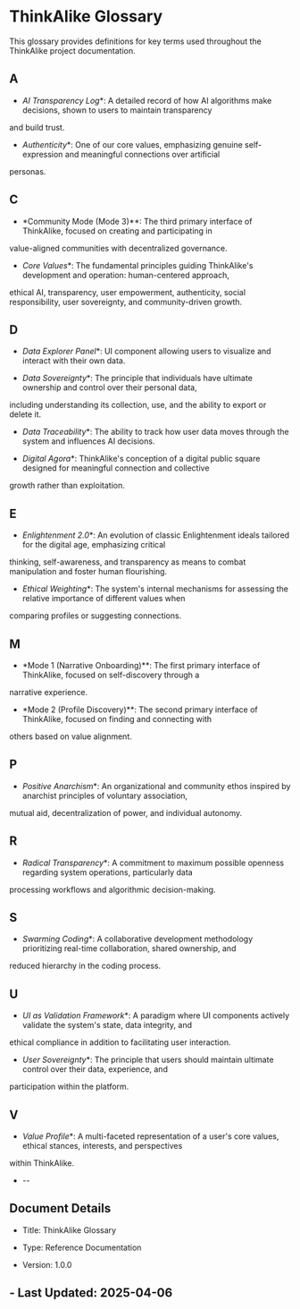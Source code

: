 # ThinkAlike Glossary

This glossary provides definitions for key terms used throughout the ThinkAlike project documentation.

## A

* *AI Transparency Log**: A detailed record of how AI algorithms make decisions, shown to users to maintain transparency

and build trust.

* *Authenticity**: One of our core values, emphasizing genuine self-expression and meaningful connections over artificial

personas.

## C

* *Community Mode (Mode 3)**: The third primary interface of ThinkAlike, focused on creating and participating in

value-aligned communities with decentralized governance.

* *Core Values**: The fundamental principles guiding ThinkAlike's development and operation: human-centered approach,

ethical AI, transparency, user empowerment, authenticity, social responsibility, user sovereignty, and community-driven
growth.

## D

* *Data Explorer Panel**: UI component allowing users to visualize and interact with their own data.

* *Data Sovereignty**: The principle that individuals have ultimate ownership and control over their personal data,

including understanding its collection, use, and the ability to export or delete it.

* *Data Traceability**: The ability to track how user data moves through the system and influences AI decisions.

* *Digital Agora**: ThinkAlike's conception of a digital public square designed for meaningful connection and collective

growth rather than exploitation.

## E

* *Enlightenment 2.0**: An evolution of classic Enlightenment ideals tailored for the digital age, emphasizing critical

thinking, self-awareness, and transparency as means to combat manipulation and foster human flourishing.

* *Ethical Weighting**: The system's internal mechanisms for assessing the relative importance of different values when

comparing profiles or suggesting connections.

## M

* *Mode 1 (Narrative Onboarding)**: The first primary interface of ThinkAlike, focused on self-discovery through a

narrative experience.

* *Mode 2 (Profile Discovery)**: The second primary interface of ThinkAlike, focused on finding and connecting with

others based on value alignment.

## P

* *Positive Anarchism**: An organizational and community ethos inspired by anarchist principles of voluntary association,

mutual aid, decentralization of power, and individual autonomy.

## R

* *Radical Transparency**: A commitment to maximum possible openness regarding system operations, particularly data

processing workflows and algorithmic decision-making.

## S

* *Swarming Coding**: A collaborative development methodology prioritizing real-time collaboration, shared ownership, and

reduced hierarchy in the coding process.

## U

* *UI as Validation Framework**: A paradigm where UI components actively validate the system's state, data integrity, and

ethical compliance in addition to facilitating user interaction.

* *User Sovereignty**: The principle that users should maintain ultimate control over their data, experience, and

participation within the platform.

## V

* *Value Profile**: A multi-faceted representation of a user's core values, ethical stances, interests, and perspectives

within ThinkAlike.

* --

## Document Details

* Title: ThinkAlike Glossary

* Type: Reference Documentation

* Version: 1.0.0

## - Last Updated: 2025-04-06
